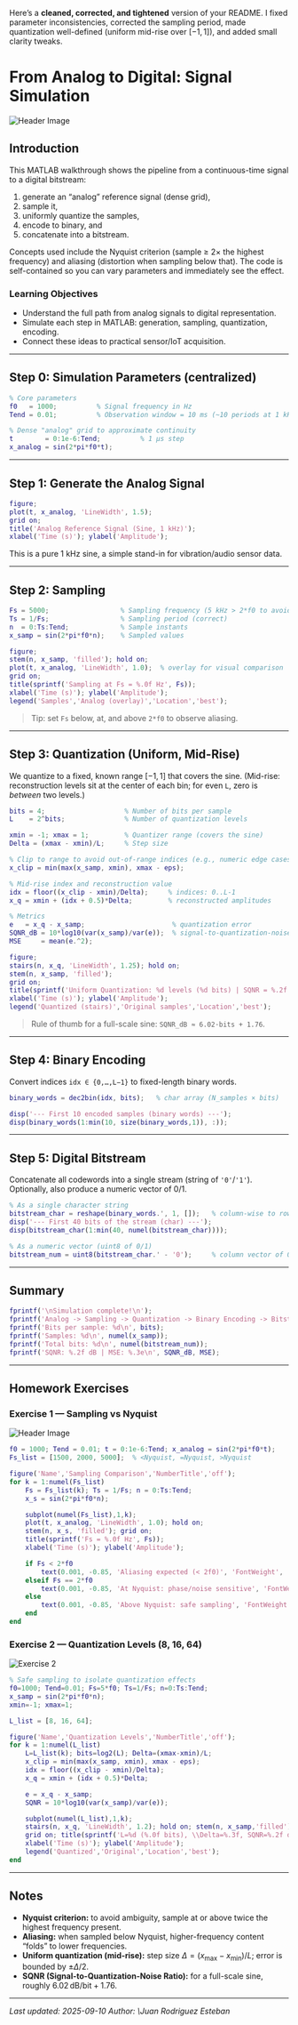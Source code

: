 Here’s a **cleaned, corrected, and tightened** version of your README. I fixed parameter inconsistencies, corrected the sampling period, made quantization well-defined (uniform mid-rise over $[-1,1]$), and added small clarity tweaks.

# From Analog to Digital: Signal Simulation

![Header Image](https://github.com/juanre7/Mathematical-Algorithms-Assignment-1/blob/main/header.png?raw=true)

## Introduction

This MATLAB walkthrough shows the pipeline from a continuous-time signal to a digital bitstream:
1) generate an “analog” reference signal (dense grid),  
2) sample it,  
3) uniformly quantize the samples,  
4) encode to binary, and  
5) concatenate into a bitstream.

Concepts used include the Nyquist criterion (sample ≥ 2× the highest frequency) and aliasing (distortion when sampling below that). The code is self-contained so you can vary parameters and immediately see the effect.

### Learning Objectives
- Understand the full path from analog signals to digital representation.
- Simulate each step in MATLAB: generation, sampling, quantization, encoding.
- Connect these ideas to practical sensor/IoT acquisition.

---

## Step 0: Simulation Parameters (centralized)

```matlab
% Core parameters
f0   = 1000;          % Signal frequency in Hz
Tend = 0.01;          % Observation window = 10 ms (~10 periods at 1 kHz)

% Dense "analog" grid to approximate continuity
t        = 0:1e-6:Tend;          % 1 µs step
x_analog = sin(2*pi*f0*t);
````

---

## Step 1: Generate the Analog Signal

```matlab
figure;
plot(t, x_analog, 'LineWidth', 1.5);
grid on;
title('Analog Reference Signal (Sine, 1 kHz)');
xlabel('Time (s)'); ylabel('Amplitude');
```

This is a pure 1 kHz sine, a simple stand-in for vibration/audio sensor data.

---

## Step 2: Sampling

```matlab
Fs = 5000;                  % Sampling frequency (5 kHz > 2*f0 to avoid aliasing)
Ts = 1/Fs;                  % Sampling period (correct)
n  = 0:Ts:Tend;             % Sample instants
x_samp = sin(2*pi*f0*n);    % Sampled values

figure;
stem(n, x_samp, 'filled'); hold on;
plot(t, x_analog, 'LineWidth', 1.0);  % overlay for visual comparison
grid on;
title(sprintf('Sampling at Fs = %.0f Hz', Fs));
xlabel('Time (s)'); ylabel('Amplitude');
legend('Samples','Analog (overlay)','Location','best');
```

> Tip: set `Fs` below, at, and above `2*f0` to observe aliasing.

---

## Step 3: Quantization (Uniform, Mid-Rise)

We quantize to a fixed, known range $[-1,1]$ that covers the sine.
(Mid-rise: reconstruction levels sit at the center of each bin; for even `L`, zero is *between* two levels.)

```matlab
bits = 4;                    % Number of bits per sample
L    = 2^bits;               % Number of quantization levels

xmin = -1; xmax = 1;         % Quantizer range (covers the sine)
Delta = (xmax - xmin)/L;     % Step size

% Clip to range to avoid out-of-range indices (e.g., numeric edge cases)
x_clip = min(max(x_samp, xmin), xmax - eps);

% Mid-rise index and reconstruction value
idx = floor((x_clip - xmin)/Delta);     % indices: 0..L-1
x_q = xmin + (idx + 0.5)*Delta;         % reconstructed amplitudes

% Metrics
e   = x_q - x_samp;                      % quantization error
SQNR_dB = 10*log10(var(x_samp)/var(e));  % signal-to-quantization-noise ratio
MSE     = mean(e.^2);

figure;
stairs(n, x_q, 'LineWidth', 1.25); hold on;
stem(n, x_samp, 'filled');
grid on;
title(sprintf('Uniform Quantization: %d levels (%d bits) | SQNR = %.2f dB | MSE = %.3e', L, bits, SQNR_dB, MSE));
xlabel('Time (s)'); ylabel('Amplitude');
legend('Quantized (stairs)','Original samples','Location','best');
```

> Rule of thumb for a full-scale sine: `SQNR_dB ≈ 6.02·bits + 1.76`.

---

## Step 4: Binary Encoding

Convert indices `idx ∈ {0,…,L−1}` to fixed-length binary words.

```matlab
binary_words = dec2bin(idx, bits);   % char array (N_samples × bits)

disp('--- First 10 encoded samples (binary words) ---');
disp(binary_words(1:min(10, size(binary_words,1)), :));
```

---

## Step 5: Digital Bitstream

Concatenate all codewords into a single stream (string of `'0'`/`'1'`).
Optionally, also produce a numeric vector of 0/1.

```matlab
% As a single character string
bitstream_char = reshape(binary_words.', 1, []);   % column-wise to row
disp('--- First 40 bits of the stream (char) ---');
disp(bitstream_char(1:min(40, numel(bitstream_char))));

% As a numeric vector (uint8 of 0/1)
bitstream_num = uint8(bitstream_char.' - '0');     % column vector of 0/1
```

---

## Summary

```matlab
fprintf('\nSimulation complete!\n');
fprintf('Analog -> Sampling -> Quantization -> Binary Encoding -> Bitstream\n');
fprintf('Bits per sample: %d\n', bits);
fprintf('Samples: %d\n', numel(x_samp));
fprintf('Total bits: %d\n', numel(bitstream_num));
fprintf('SQNR: %.2f dB | MSE: %.3e\n', SQNR_dB, MSE);
```

---

## Homework Exercises

### Exercise 1 — Sampling vs Nyquist

![Header Image](https://raw.githubusercontent.com/juanre7/Mathematical-Algorithms-Assignment-1/refs/heads/main/Nyquist.bmp)


```matlab
f0 = 1000; Tend = 0.01; t = 0:1e-6:Tend; x_analog = sin(2*pi*f0*t);
Fs_list = [1500, 2000, 5000];  % <Nyquist, =Nyquist, >Nyquist

figure('Name','Sampling Comparison','NumberTitle','off');
for k = 1:numel(Fs_list)
    Fs = Fs_list(k); Ts = 1/Fs; n = 0:Ts:Tend;
    x_s = sin(2*pi*f0*n);

    subplot(numel(Fs_list),1,k);
    plot(t, x_analog, 'LineWidth', 1.0); hold on;
    stem(n, x_s, 'filled'); grid on;
    title(sprintf('Fs = %.0f Hz', Fs));
    xlabel('Time (s)'); ylabel('Amplitude');

    if Fs < 2*f0
        text(0.001, -0.85, 'Aliasing expected (< 2f0)', 'FontWeight', 'bold');
    elseif Fs == 2*f0
        text(0.001, -0.85, 'At Nyquist: phase/noise sensitive', 'FontWeight', 'bold');
    else
        text(0.001, -0.85, 'Above Nyquist: safe sampling', 'FontWeight', 'bold');
    end
end
```

### Exercise 2 — Quantization Levels (8, 16, 64)

![Exercise 2](https://raw.githubusercontent.com/juanre7/Mathematical-Algorithms-Assignment-1/refs/heads/main/quantization.bmp)


```matlab
% Safe sampling to isolate quantization effects
f0=1000; Tend=0.01; Fs=5*f0; Ts=1/Fs; n=0:Ts:Tend;
x_samp = sin(2*pi*f0*n);
xmin=-1; xmax=1;

L_list = [8, 16, 64];

figure('Name','Quantization Levels','NumberTitle','off');
for k = 1:numel(L_list)
    L=L_list(k); bits=log2(L); Delta=(xmax-xmin)/L;
    x_clip = min(max(x_samp, xmin), xmax - eps);
    idx = floor((x_clip - xmin)/Delta);
    x_q = xmin + (idx + 0.5)*Delta;

    e = x_q - x_samp;
    SQNR = 10*log10(var(x_samp)/var(e));

    subplot(numel(L_list),1,k);
    stairs(n, x_q, 'LineWidth', 1.2); hold on; stem(n, x_samp,'filled');
    grid on; title(sprintf('L=%d (%.0f bits), \\Delta=%.3f, SQNR=%.2f dB', L, bits, Delta, SQNR));
    xlabel('Time (s)'); ylabel('Amplitude');
    legend('Quantized','Original','Location','best');
end
```

---

## Notes

* **Nyquist criterion:** to avoid ambiguity, sample at or above twice the highest frequency present.
* **Aliasing:** when sampled below Nyquist, higher-frequency content “folds” to lower frequencies.
* **Uniform quantization (mid-rise):** step size $\Delta=(x_{\max}-x_{\min})/L$; error is bounded by $\pm\Delta/2$.
* **SQNR (Signal-to-Quantization-Noise Ratio):** for a full-scale sine, roughly $6.02\,\text{dB/bit} + 1.76$.

---

*Last updated: 2025-09-10*
*Author: \Juan Rodriguez Esteban*

```
```
